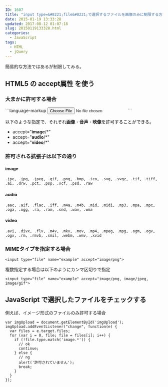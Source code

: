 ```yaml
---
ID: 1607
title: "input type=&#8221;file&#8221;で選択するファイルを画像のみに制限する方法"
date: 2015-01-19 13:33:28
updated: 2017-08-12 01:07:18
slug: 20150119133328.html
categories:
  - JavaScript
tags:
  - HTML
  - jQuery
---
```


簡易的な方法ではあるが制限してみる。

<!--more-->
<h2>HTML5 の accept属性 を使う</h2>
<h3>大まかに許可する場合</h3>
```language-markup
<input type="file" name="example" accept="image/*">
```

以下のような指定で、それぞれ<b>画像</b>・<b>音声</b>・<b>映像</b>を許可することができる。

<ul>
 <li>accept="<b>image</b>/*" </li>
 <li>accept="<b>audio</b>/*"</li>
 <li>accept="<b>video</b>/*"</li>
</ul>

### 許可される拡張子は以下の通り

#### image

```
.jpe, .jpg, .jpeg, .gif, .png, .bmp, .ico, .svg, .svgz, .tif, .tiff, .ai, .drw, .pct, .psp, .xcf, .psd, .raw
```

#### audio

```
.aac, .aif, .flac, .iff, .m4a, .m4b, .mid, .midi, .mp3, .mpa, .mpc, .oga, .ogg, .ra, .ram, .snd, .wav, .wma
```

#### video

```
.avi, .divx, .flv, .m4v, .mkv, .mov, .mp4, .mpeg, .mpg, .ogm, .ogv, .ogx, .rm, .rmvb, .smil, .webm, .wmv, .xvid
```

<h3>MIMEタイプを指定する場合</h3>

```language-markup
<input type="file" name="example" accept="image/png">
```

複数指定する場合は以下のようにカンマ区切りで指定

```language-markup
<input type="file" name="example" accept="image/png, image/jpeg, image/gif">
```

## JavaScript で選択したファイルをチェックする

例えば、イメージ形式のファイルのみ許可する場合

```language-javascript
var imgUpload = document.getElementById('imgUpload');
imgUpload.addEventListener("change", function(e) {
  var files = e.target.files;
  for (var i = 0, file; file = files[i]; i++) {
    if (!file.type.match('image.*')) {
      // ok
      continue;
    } else {
      // ng
      alert('許可されていません');
      break;
    }
  }
});
```
